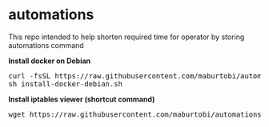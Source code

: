 # automations
This repo intended to help shorten required time for operator by storing automations command

<b>Install docker on Debian</b>
<pre>
curl -fsSL https://raw.githubusercontent.com/maburtobi/automations/main/install-docker-debian.sh -o install-docker-debian.sh
sh install-docker-debian.sh
</pre>

<b>Install iptables viewer (shortcut command)</b>
<pre>
wget https://raw.githubusercontent.com/maburtobi/automations/main/iptables-shortcut/setup-iptables-viewer.bash && sudo bash setup-iptables-viewer.bash
</pre>
